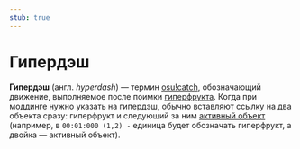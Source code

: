 ```yaml
---
stub: true
---
```


# Гипердэш

**Гипердэш** (англ. *hyperdash*) — термин [osu!catch](/wiki/Game_mode/osu!catch), обозначающий движение, выполняемое после поимки [гиперфрукта](/wiki/Hit_object/Hyperfruit). Когда при моддинге нужно указать на гипердэш, обычно вставляют ссылку на два объекта сразу: гиперфрукт и следующий за ним [активный объект](/wiki/Glossary/Active_object) (например, в `00:01:000 (1,2) -` единица будет обозначать гиперфрукт, а двойка — активный объект).

<!-- TODO: Add images -->
